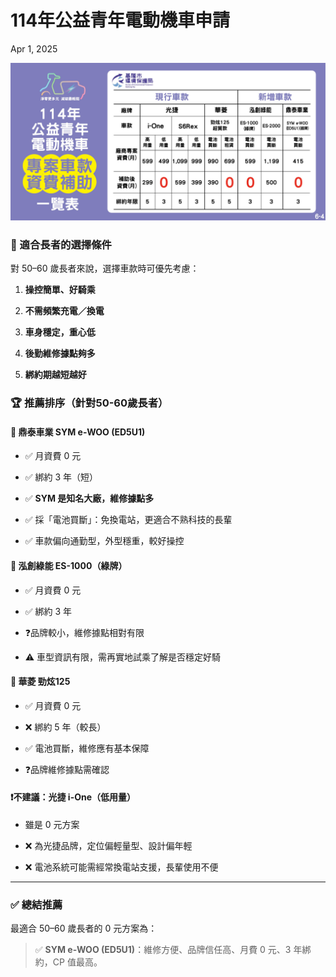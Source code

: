 # 114年公益青年電動機車申請

Apr 1, 2025

![481274444_1258580612499221_3190951431019351914_n.jpg](./114年公益青年電動機車申請-assets/481274444_1258580612499221_3190951431019351914_n.jpg)

### 👴 適合長者的選擇條件

對 50–60 歲長者來說，選擇車款時可優先考慮：

1. **操控簡單、好騎乘**

2. **不需頻繁充電／換電**

3. **車身穩定，重心低**

4. **後勤維修據點夠多**

5. **綁約期越短越好**

### 🏆 **推薦排序（針對50-60歲長者）**

#### 🥇 **鼎泰車業 SYM e-WOO (ED5U1)**

- ✅ 月資費 0 元

- ✅ 綁約 3 年（短）

- ✅ **SYM 是知名大廠，維修據點多**

- ✅ 採「電池買斷」：免換電站，更適合不熟科技的長輩

- ✅ 車款偏向通勤型，外型穩重，較好操控

#### 🥈 **泓創綠能 ES-1000（綠牌）**

- ✅ 月資費 0 元

- ✅ 綁約 3 年

- ❓品牌較小，維修據點相對有限

- ⚠ 車型資訊有限，需再實地試乘了解是否穩定好騎

#### 🥉 **華菱 勁炫125**

- ✅ 月資費 0 元

- ❌ 綁約 5 年（較長）

- ✅ 電池買斷，維修應有基本保障

- ❓品牌維修據點需確認

#### ❗不建議：**光捷 i-One（低用量）**

- 雖是 0 元方案

- ❌ 為光捷品牌，定位偏輕量型、設計偏年輕

- ❌ 電池系統可能需經常換電站支援，長輩使用不便

---

### ✅ **總結推薦**

最適合 50–60 歲長者的 0 元方案為：

> ✅ **SYM e-WOO (ED5U1)**：維修方便、品牌信任高、月費 0 元、3 年綁約，CP 值最高。